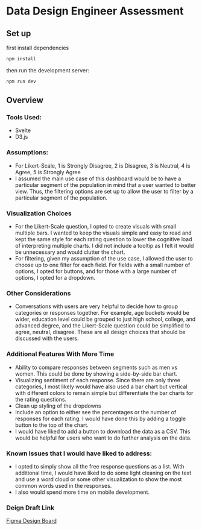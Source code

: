 # Data Design Engineer Assessment

## Set up

first install dependencies

```bash
npm install
```

then run the development server:

```bash
npm run dev
```

## Overview

### Tools Used:

- Svelte
- D3.js

### Assumptions:

- For Likert-Scale, 1 is Strongly Disagree, 2 is Disagree, 3 is Neutral, 4 is Agree, 5 is Strongly Agree
- I assumed the main use case of this dashboard would be to have a particular segment of the population in mind that a user wanted to better view. Thus, the filtering options are set up to allow the user to filter by a particular segment of the population.

### Visualization Choices

- For the Likert-Scale question, I opted to create visuals with small multiple bars. I wanted to keep the visuals simple and easy to read and kept the same style for each rating question to lower the cognitive load of interpreting multiple charts. I did not include a tooltip as I felt it would be unnecessary and would clutter the chart.
- For filtering, given my assumption of the use case, I allowed the user to choose up to one filter for each field. For fields with a small number of options, I opted for buttons, and for those with a large number of options, I opted for a dropdown.

### Other Considerations

- Conversations with users are very helpful to decide how to group categories or responses together. For example, age buckets would be wider, education level could be grouped to just high school, college, and advanced degree, and the Likert-Scale question could be simplified to agree, neutral, disagree. These are all design choices that should be discussed with the users.

### Additional Features With More Time

- Ability to compare responses between segments such as men vs women. This could be done by showing a side-by-side bar chart.
- Visualizing sentiment of each response. Since there are only three categories, I most likely would have also used a bar chart but vertical with different colors to remain simple but differentiate the bar charts for the rating questions.
- Clean up styling of the dropdowns
- Include an option to either see the percentages or the number of responses for each rating. I would have done this by adding a toggle button to the top of the chart.
- I would have liked to add a button to download the data as a CSV. This would be helpful for users who want to do further analysis on the data.

### Known Issues that I would have liked to address:

- I opted to simply show all the free response questions as a list. With additional time, I would have liked to do some light cleaning on the text and use a word cloud or some other visualization to show the most common words used in the responses.
- I also would spend more time on mobile development.

### Deign Draft Link

[Figma Design Board](https://www.figma.com/design/zujlvbGnnkjapUKXVdCwFl/murmuration-assessment?node-id=0-1&p=f)
